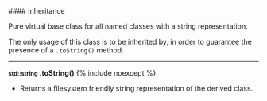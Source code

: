 <div class="custom-callout custom-callout-info">
#### Inheritance

Pure virtual base class for all named classes with a string representation.
</div>

The only usage of this class is to be inherited by, in order to guarantee the presence of a `.toString()` method.

---
**<small>std::string</small> .toString()**
{% include noexcept %}

- Returns a filesystem friendly string representation of the derived class.